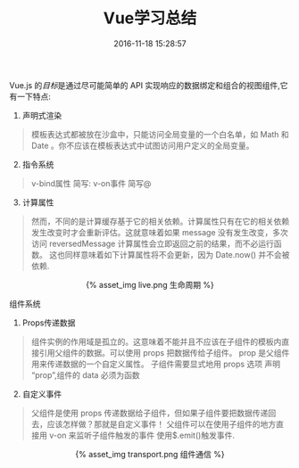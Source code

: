 ﻿---
title: Vue学习总结
date: 2016-11-18 15:28:57
---



Vue.js 的*目标*是通过尽可能简单的 API 实现响应的数据绑定和组合的视图组件,它有一下特点:

1. 声明式渲染
>模板表达式都被放在沙盒中，只能访问全局变量的一个白名单，如 Math 和 Date 。你不应该在模板表达式中试图访问用户定义的全局变量。

2. 指令系统
>v-bind属性 简写:
>v-on事件 简写@

3. 计算属性
>然而，不同的是计算缓存基于它的相关依赖。计算属性只有在它的相关依赖发生改变时才会重新评估。这就意味着如果 message 没有发生改变，多次访问 reversedMessage 计算属性会立即返回之前的结果，而不必运行函数。
这也同样意味着如下计算属性将不会更新，因为 Date.now() 并不会被依赖.

<center>
{% asset_img live.png 生命周期 %}
</center>

组件系统
1. Props传递数据
>组件实例的作用域是孤立的。这意味着不能并且不应该在子组件的模板内直接引用父组件的数据。可以使用 props 把数据传给子组件。
prop 是父组件用来传递数据的一个自定义属性。
子组件需要显式地用 props 选项 声明 “prop”,组件的 data 必须为函数

2. 自定义事件
>父组件是使用 props 传递数据给子组件，但如果子组件要把数据传递回去，应该怎样做？那就是自定义事件！
父组件可以在使用子组件的地方直接用 v-on 来监听子组件触发的事件
使用$.emit()触发事件.

<center>
{% asset_img transport.png 组件通信 %}
</center>
